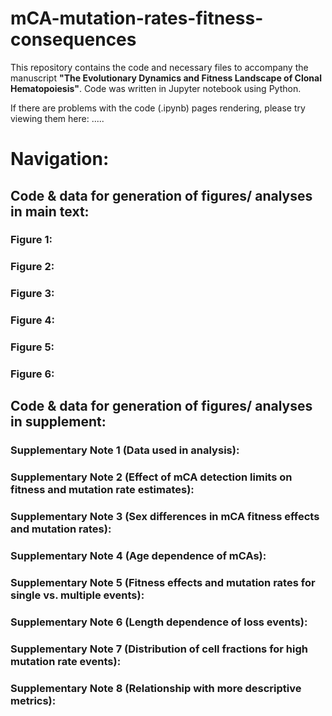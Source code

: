 # mCA-mutation-rates-fitness-consequences
This repository contains the code and necessary files to accompany the manuscript **"The Evolutionary Dynamics and Fitness Landscape of Clonal Hematopoiesis"**. Code was written in Jupyter notebook using Python. 

If there are problems with the code (.ipynb) pages rendering, please try viewing them here: .....

# Navigation:
## Code & data for generation of figures/ analyses in main text:
### Figure 1:

### Figure 2:

### Figure 3:

### Figure 4:

### Figure 5:

### Figure 6:

## Code & data for generation of figures/ analyses in supplement:
### Supplementary Note 1 (Data used in analysis):

### Supplementary Note 2 (Effect of mCA detection limits on fitness and mutation rate estimates):

### Supplementary Note 3 (Sex differences in mCA fitness effects and mutation rates):

### Supplementary Note 4 (Age dependence of mCAs):

### Supplementary Note 5 (Fitness effects and mutation rates for single vs. multiple events):

### Supplementary Note 6 (Length dependence of loss events):

### Supplementary Note 7 (Distribution of cell fractions for high mutation rate events):

### Supplementary Note 8 (Relationship with more descriptive metrics):
